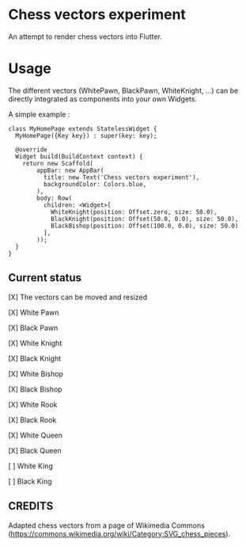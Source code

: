 # Chess vectors experiment

An attempt to render chess vectors into Flutter.

# Usage

The different vectors (WhitePawn, BlackPawn, WhiteKnight, ...) can be directly integrated as
components into your own Widgets.

A simple example :

```
class MyHomePage extends StatelessWidget {
  MyHomePage({Key key}) : super(key: key);

  @override
  Widget build(BuildContext context) {
    return new Scaffold(
        appBar: new AppBar(
          title: new Text('Chess vectors experiment'),
          backgroundColor: Colors.blue,
        ),
        body: Row(
          children: <Widget>[
            WhiteKnight(position: Offset.zero, size: 50.0),
            BlackKnight(position: Offset(50.0, 0.0), size: 50.0),
            BlackBishop(position: Offset(100.0, 0.0), size: 50.0)
          ],
        ));
  }
}
```


## Current status

[X] The vectors can be moved and resized

[X] White Pawn

[X] Black Pawn

[X] White Knight

[X] Black Knight

[X] White Bishop

[X] Black Bishop

[X] White Rook

[X] Black Rook

[X] White Queen

[X] Black Queen

[ ] White King

[ ] Black King

## CREDITS

Adapted chess vectors from a page of Wikimedia Commons
 (https://commons.wikimedia.org/wiki/Category:SVG_chess_pieces).
